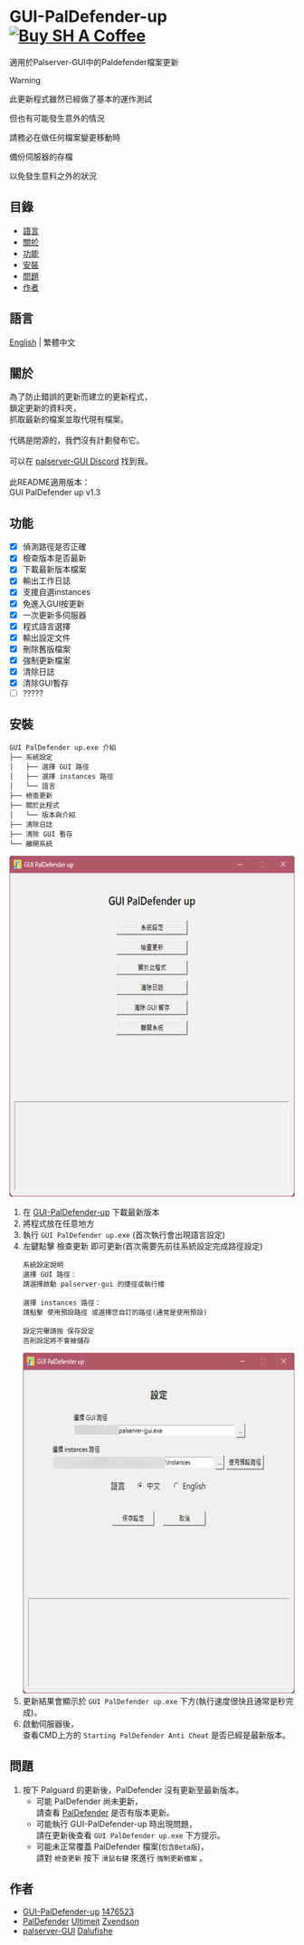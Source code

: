 # GUI-PalDefender-up <a href="https://www.buymeacoffee.com/tocsh" target="_blank"><img src="https://cdn.buymeacoffee.com/buttons/v2/default-blue.png" alt="Buy SH A Coffee" height="36" width="120"></a>
適用於Palserver-GUI中的Paldefender檔案更新

> [!WARNING]
>
> 此更新程式雖然已經做了基本的運作測試
> 
> 但也有可能發生意外的情況
> 
> 請務必在做任何檔案變更移動時
> 
> 備份伺服器的存檔
> 
> 以免發生意料之外的狀況
>

## 目錄
- [語言](#語言)
- [關於](#關於)
- [功能](#功能)
- [安裝](#安裝)
- [問題](#問題)
- [作者](#作者)

## 語言
[English](./README.md) | 繁體中文

## 關於
為了防止錯誤的更新而建立的更新程式，
<br>鎖定更新的資料夾，
<br>抓取最新的檔案並取代現有檔案。
<br>
<br>代碼是閉源的，我們沒有計劃發布它。
<br>
<br>可以在 [palserver-GUI Discord](https://discord.gg/UA24pctUYc) 找到我。
<br>
<br>此README適用版本：
<br>GUI PalDefender up v1.3
<br>

## 功能
- [x] 偵測路徑是否正確
- [x] 檢查版本是否最新
- [x] 下載最新版本檔案
- [x] 輸出工作日誌
- [x] 支援自選instances
- [x] 免進入GUI按更新
- [x] 一次更新多伺服器
- [x] 程式語言選擇
- [x] 輸出設定文件
- [x] 刪除舊版檔案
- [x] 強制更新檔案
- [x] 清除日誌
- [x] 清除GUI暫存
- [ ] ?????

## 安裝
   ```
   GUI PalDefender up.exe 介紹
   ├── 系統設定
   │   ├── 選擇 GUI 路徑
   │   ├── 選擇 instances 路徑
   │   └── 語言
   ├── 檢查更新
   ├── 關於此程式
   │   └── 版本與介紹
   ├── 清除日誌
   ├── 清除 GUI 暫存
   └── 離開系統
   ```
<img src="https://github.com/1476523/GUI-PalDefender-up/blob/main/img/ZH_TW00.jpg" alt="主頁面" height="602" width="612"></a>
1. 在 [GUI-PalDefender-up](https://github.com/1476523/GUI-PalDefender-up/releases) 下載最新版本
2. 將程式放在任意地方
3. 執行 `GUI PalDefender up.exe` (首次執行會出現語言設定)
4. 左鍵點擊 檢查更新 即可更新(首次需要先前往系統設定完成路徑設定)
   ```
   系統設定說明
   選擇 GUI 路徑：
   請選擇啟動 palserver-gui 的捷徑或執行檔

   選擇 instances 路徑：
   請點擊 使用預設路徑 或選擇您自訂的路徑(通常是使用預設)

   設定完畢請按 保存設定
   否則設定將不會被儲存
   ```
   <img src="https://github.com/1476523/GUI-PalDefender-up/blob/main/img/ZH_TW01.jpg" alt="系統設定" height="602" width="612"></a><br>
5. 更新結果會顯示於 `GUI PalDefender up.exe` 下方(執行速度很快且通常是秒完成)。
6. 啟動伺服器後，
   <br>查看CMD上方的 `Starting PalDefender Anti Cheat` 是否已經是最新版本。

## 問題
1. 按下 Palguard 的更新後，PalDefender 沒有更新至最新版本。
   -  可能 PalDefender 尚未更新，
 <br> 請查看 [PalDefender](https://github.com/Ultimeit/PalDefender) 是否有版本更新。
   -  可能執行 GUI-PalDefender-up 時出現問題，
 <br> 請在更新後查看 `GUI PalDefender up.exe` 下方提示。
   -  可能未正常覆蓋 PalDefender 檔案(`包含Beta版`)，
 <br> 請對 `檢查更新` 按下 `滑鼠右鍵` 來進行 `強制更新檔案` 。

## 作者
- [GUI-PalDefender-up](https://github.com/1476523/GUI-PalDefender-up) [1476523](https://github.com/1476523)
- [PalDefender](https://github.com/Ultimeit/PalDefender) [Ultimeit](https://github.com/Ultimeit) [Zvendson](https://github.com/Zvendson)
- [palserver-GUI](https://github.com/Dalufishe/palserver-GUI) [Dalufishe](https://github.com/Dalufishe)

